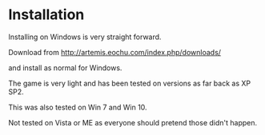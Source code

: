 # Installation

Installing on Windows is very straight forward.

Download from http://artemis.eochu.com/index.php/downloads/

and install as normal for Windows.

The game is very light and has been tested on versions as far back as XP SP2.

This was also tested on Win 7 and Win 10.

Not tested on Vista or ME as everyone should pretend those didn't happen.
